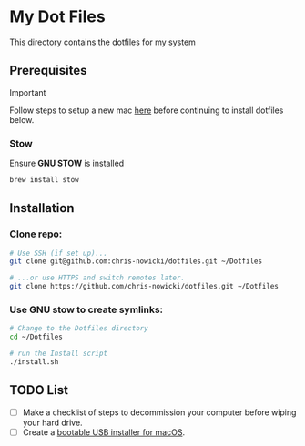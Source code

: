 # My Dot Files

This directory contains the dotfiles for my system

## Prerequisites

> [!IMPORTANT]
> Follow steps to setup a new mac [here](https://github.com/chris-nowicki/mac-setup) before continuing to install dotfiles below.

### Stow

Ensure **GNU STOW** is installed

```sh
brew install stow
```

## Installation

### Clone repo:

```zsh
# Use SSH (if set up)...
git clone git@github.com:chris-nowicki/dotfiles.git ~/Dotfiles

# ...or use HTTPS and switch remotes later.
git clone https://github.com/chris-nowicki/dotfiles.git ~/Dotfiles
```

### Use **GNU** stow to create symlinks:

```zsh
# Change to the Dotfiles directory
cd ~/Dotfiles

# run the Install script
./install.sh
```

## TODO List

- [ ] Make a checklist of steps to decommission your computer before wiping your hard drive.
- [ ] Create a [bootable USB installer for macOS](https://support.apple.com/en-us/HT201372).
